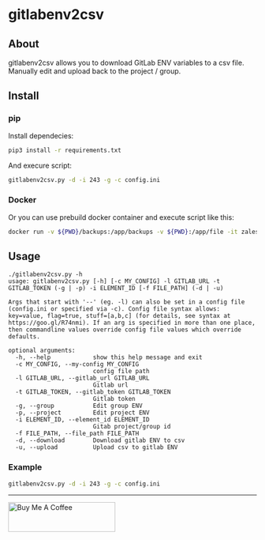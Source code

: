# gitlabenv2csv

## About

gitlabenv2csv allows you to download GitLab ENV variables to a csv file. Manually edit and upload back to the project / group.

## Install

### pip

Install dependecies:

```bash
pip3 install -r requirements.txt
```
And execure script:

```bash
gitlabenv2csv.py -d -i 243 -g -c config.ini
```

### Docker

Or you can use prebuild docker container and execute script like this:

```bash
docker run -v ${PWD}/backups:/app/backups -v ${PWD}:/app/file -it zales/gitlabenv2csv:latest -l https://gitlab.eman.cz -t <api_token> -i 987 -p -u -f /app/file/gitlab_env.csv
```

## Usage

```
./gitlabenv2csv.py -h
usage: gitlabenv2csv.py [-h] [-c MY_CONFIG] -l GITLAB_URL -t GITLAB_TOKEN (-g | -p) -i ELEMENT_ID [-f FILE_PATH] (-d | -u)

Args that start with '--' (eg. -l) can also be set in a config file (config.ini or specified via -c). Config file syntax allows: key=value, flag=true, stuff=[a,b,c] (for details, see syntax at
https://goo.gl/R74nmi). If an arg is specified in more than one place, then commandline values override config file values which override defaults.

optional arguments:
  -h, --help            show this help message and exit
  -c MY_CONFIG, --my-config MY_CONFIG
                        config file path
  -l GITLAB_URL, --gitlab_url GITLAB_URL
                        Gitlab url
  -t GITLAB_TOKEN, --gitlab_token GITLAB_TOKEN
                        Gitlab token
  -g, --group           Edit group ENV
  -p, --project         Edit project ENV
  -i ELEMENT_ID, --element_id ELEMENT_ID
                        Gitab project/group id
  -f FILE_PATH, --file_path FILE_PATH
  -d, --download        Download gitlab ENV to csv
  -u, --upload          Upload csv to gitlab ENV
```

### Example

```bash
gitlabenv2csv.py -d -i 243 -g -c config.ini
```

---

<a href="https://www.buymeacoffee.com/zales" target="_blank"><img src="https://cdn.buymeacoffee.com/buttons/v2/default-yellow.png" alt="Buy Me A Coffee" style="height: 60px !important;width: 217px !important;" ></a>
